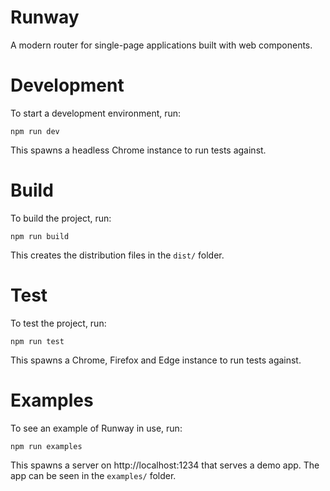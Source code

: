 # Runway
A modern router for single-page applications built with web components.

# Development
To start a development environment, run:
```console
npm run dev
```
This spawns a headless Chrome instance to run tests against.


# Build
To build the project, run:
```console
npm run build
```
This creates the distribution files in the `dist/` folder.

# Test
To test the project, run:
```console
npm run test
```
This spawns a Chrome, Firefox and Edge instance to run tests against.

# Examples
To see an example of Runway in use, run:
```console
npm run examples
```
This spawns a server on http://localhost:1234 that serves a demo app.
The app can be seen in the `examples/` folder.